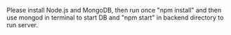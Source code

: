 Please install Node.js and MongoDB, then run once "npm install" and then use mongod in terminal to start DB and "npm start" in backend directory to run server.
